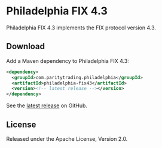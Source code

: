 Philadelphia FIX 4.3
====================

Philadelphia FIX 4.3 implements the FIX protocol version 4.3.


Download
--------

Add a Maven dependency to Philadelphia FIX 4.3:

```xml
<dependency>
  <groupId>com.paritytrading.philadelphia</groupId>
  <artifactId>philadelphia-fix43</artifactId>
  <version><!-- latest release --></version>
</dependency>
```

See the [latest release][] on GitHub.

  [latest release]: https://github.com/paritytrading/philadelphia/releases/latest


License
-------

Released under the Apache License, Version 2.0.
